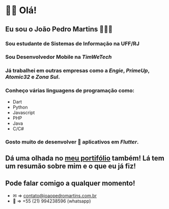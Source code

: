 # 👋🏼 Olá!

## Eu sou o João Pedro Martins 🙋🏻‍♂️
### Sou estudante de Sistemas de Informação na UFF/RJ
### Sou Desenvolvedor Mobile na *TimWeTech*

### Já trabalhei em outras empresas como a *Engie*, *PrimeUp*, *Atomic32* e *Zona Sul*.



### Conheço várias linguagens de programação como:
- Dart
- Python
- Javascript
- PHP
- Java
- C/C#



### Gosto muito de desenvolver 📱 aplicativos em *Flutter*.



## Dá uma olhada no [meu portifólio](https://www.joaopedromartins.com.br) também! Lá tem um resumão sobre mim e o que eu já fiz!



## Pode falar comigo a qualquer momento!
- ✉ => contato@joaopedromartins.com.br
- 📱 => +55 (21) 994238596 (whatsapp)

